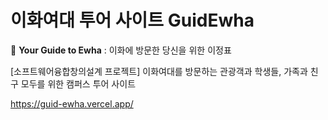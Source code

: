 # 이화여대 투어 사이트 GuidEwha

💚 <b>Your Guide to Ewha</b> : 이화에 방문한 당신을 위한 이정표

[소프트웨어융합창의설계 프로젝트] 이화여대를 방문하는 관광객과 학생들, 가족과 친구 모두를 위한 캠퍼스 투어 사이트

https://guid-ewha.vercel.app/
